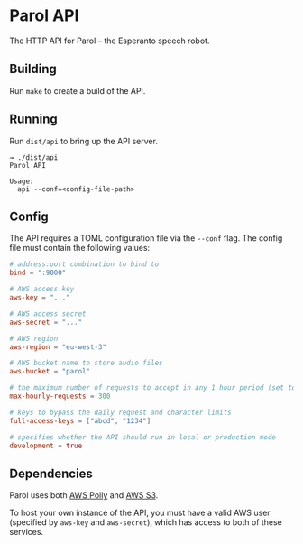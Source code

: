 # Parol API

The HTTP API for Parol – the Esperanto speech robot.

## Building

Run `make` to create a build of the API.

## Running

Run `dist/api` to bring up the API server.

```
→ ./dist/api
Parol API

Usage:
  api --conf=<config-file-path>
```

## Config

The API requires a TOML configuration file via the `--conf` flag.
The config file must contain the following values:

```toml
# address:port combination to bind to
bind = ":9000"

# AWS access key
aws-key = "..."

# AWS access secret
aws-secret = "..."

# AWS region
aws-region = "eu-west-3"

# AWS bucket name to store audio files
aws-bucket = "parol"

# the maximum number of requests to accept in any 1 hour period (set to 0 for no max)
max-hourly-requests = 300

# keys to bypass the daily request and character limits
full-access-keys = ["abcd", "1234"]

# specifies whether the API should run in local or production mode
development = true
```

## Dependencies

Parol uses both [AWS Polly](https://aws.amazon.com/polly) and [AWS S3](https://aws.amazon.com/s3).

To host your own instance of the API, you must have a valid AWS user (specified by `aws-key` and `aws-secret`), which has access to both of these services.
